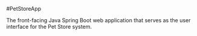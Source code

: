 #PetStoreApp

The front-facing Java Spring Boot web application that serves as the user interface for the Pet Store system.

#####
